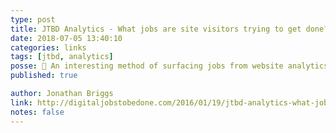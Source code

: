```yaml
---
type: post
title: JTBD Analytics - What jobs are site visitors trying to get done?
date: 2018-07-05 13:40:10
categories: links
tags: [jtbd, analytics]
posse: 🔗 An interesting method of surfacing jobs from website analytics data such as search logs.
published: true

author: Jonathan Briggs
link: http://digitaljobstobedone.com/2016/01/19/jtbd-analytics-what-jobs-are-site-visitors-trying-to-get-done/
notes: false
---
```

